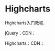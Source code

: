 # Highcharts
Highcharts入门教程.


jQuery：CDN：<script src="http://cdn.hcharts.cn/jquery/jquery-1.8.3.min.js"></script>

Highcharts：CDN：<script src="http://cdn.hcharts.cn/highcharts/highcharts.js"></script>  
